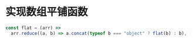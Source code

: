 # 实现数组平铺函数

```js
const flat = (arr) =>
  arr.reduce((a, b) => a.concat(typeof b === "object" ? flat(b) : b), []);
```
